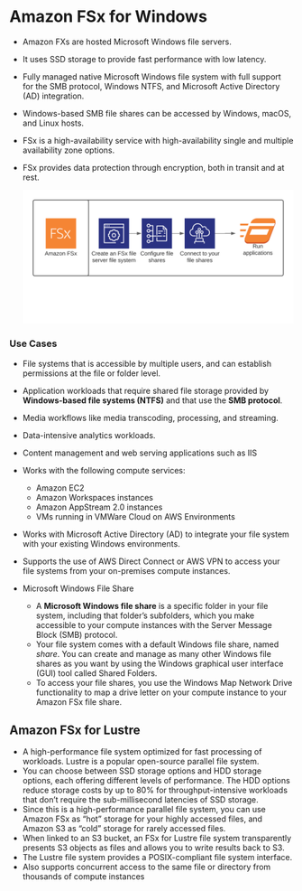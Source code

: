 # Amazon FSx for Windows

- Amazon FXs are hosted Microsoft Windows file servers.

-  It uses SSD storage to provide fast performance with low latency.

- Fully managed native Microsoft Windows file system with full support for the SMB protocol, Windows NTFS, and Microsoft Active Directory (AD) integration.

- Windows-based SMB file shares can be accessed by Windows, macOS, and Linux hosts.

- FSx is a high-availability service with high-availability single and multiple availability zone options. 

- FSx provides data protection through encryption, both in transit and at rest.

  ![FSx](/ec2/images/FSx.png)

### **Use Cases**

- File systems that is accessible by multiple users, and can establish permissions at the file or folder level.
- Application workloads that require shared file storage provided by **Windows-based file systems (NTFS)** and that use the **SMB protocol**.
- Media workflows like media transcoding, processing, and streaming.
- Data-intensive analytics workloads.
- Content management and web serving applications such as IIS

- Works with the following compute services:
  - Amazon EC2
  - Amazon Workspaces instances
  - Amazon AppStream 2.0 instances
  - VMs running in VMWare Cloud on AWS Environments

- Works with Microsoft Active Directory (AD) to integrate your file system with your existing Windows environments.
- Supports the use of AWS Direct Connect or AWS VPN to access your file systems from your on-premises compute instances.
- Microsoft Windows File Share
  - A **Microsoft Windows file share** is a specific folder in your file system, including that folder’s subfolders, which you make accessible to your compute instances with the Server Message Block (SMB) protocol.
  - Your file system comes with a default Windows file share, named *share*. You can create and manage as many other Windows file shares as you want by using the Windows graphical user interface (GUI) tool called Shared Folders.
  - To access your file shares, you use the Windows Map Network Drive functionality to map a drive letter on your compute instance to your Amazon FSx file share.

## **Amazon FSx for Lustre**

- A high-performance file system optimized for fast processing of workloads. Lustre is a popular open-source parallel file system.
- You can choose between SSD storage options and HDD storage options, each offering different levels of performance. The HDD options reduce storage costs by up to 80% for throughput-intensive workloads that don’t require the sub-millisecond latencies of SSD storage.
- Since this is a high-performance parallel file system, you can use Amazon FSx as “hot” storage for your highly accessed files, and Amazon S3 as “cold” storage for rarely accessed files.
- When linked to an S3 bucket, an FSx for Lustre file system transparently presents S3 objects as files and allows you to write results back to S3. 
- The Lustre file system provides a POSIX-compliant file system interface.
- Also supports concurrent access to the same file or directory from thousands of compute instances
